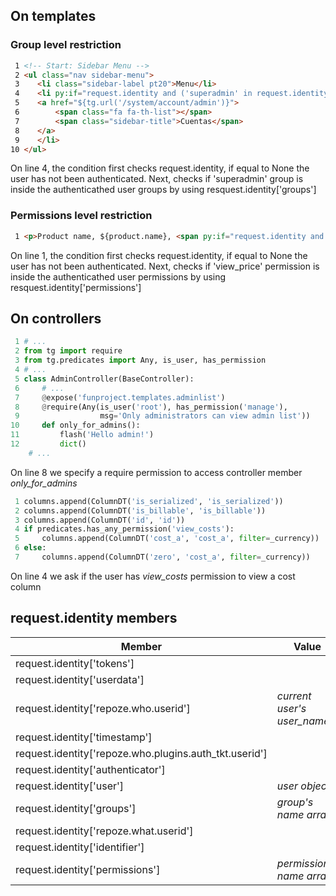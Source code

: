 ## On templates

### **Group** level restriction

```html
 1 <!-- Start: Sidebar Menu -->
 2 <ul class="nav sidebar-menu">
 3    <li class="sidebar-label pt20">Menu</li>
 4    <li py:if="request.identity and ('superadmin' in request.identity['groups'])" class="${('', 'active')[defined('page') and page==page=='account']}">
 5    <a href="${tg.url('/system/account/admin')}">
 6        <span class="fa fa-th-list"></span>
 7        <span class="sidebar-title">Cuentas</span>
 8    </a>
 9    </li>
10 </ul>
```
On line 4, the condition first checks request.identity, if equal to None the user has not been authenticated.  Next, checks if 'superadmin' group is inside the authenticathed user groups by using resquest.identity['groups']

### **Permissions** level restriction

```html
 1 <p>Product name, ${product.name}, <span py:if="request.identity and 'view_price' in request.identity['permissions']"> price ${product.price}</span></p>
```
On line 1, the condition first checks request.identity, if equal to None the user has not been authenticated.  Next, checks if 'view_price' permission is inside the authenticathed user permissions by using resquest.identity['permissions']

## On controllers

```python
 1 # ...
 2 from tg import require
 3 from tg.predicates import Any, is_user, has_permission
 4 # ...
 5 class AdminController(BaseController):
 6     # ...
 7     @expose('funproject.templates.adminlist')
 8     @require(Any(is_user('root'), has_permission('manage'),
 9                  msg='Only administrators can view admin list'))
10     def only_for_admins():
11         flash('Hello admin!')
12         dict()
    # ...
```
On line 8 we specify a require permission to access controller member _only_for_admins_ 


```python
 1 columns.append(ColumnDT('is_serialized', 'is_serialized'))
 2 columns.append(ColumnDT('is_billable', 'is_billable'))
 3 columns.append(ColumnDT('id', 'id'))
 4 if predicates.has_any_permission('view_costs'):
 5     columns.append(ColumnDT('cost_a', 'cost_a', filter=_currency))
 6 else:
 7     columns.append(ColumnDT('zero', 'cost_a', filter=_currency))
```
On line 4 we ask if the user has _view_costs_ permission to view a cost column

## request.identity members

| Member | Value |
| ------ | ----- |
| request.identity['tokens'] | |
| request.identity['userdata'] | |
| request.identity['repoze.who.userid'] | _current user's user_name_ |
| request.identity['timestamp'] | |
| request.identity['repoze.who.plugins.auth_tkt.userid'] | |
| request.identity['authenticator'] | |
| request.identity['user'] | _user object_ |
| request.identity['groups'] | _group's name array_ |
| request.identity['repoze.what.userid'] | |
| request.identity['identifier'] | |
| request.identity['permissions'] | _permission's name array_ |



